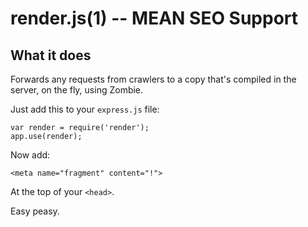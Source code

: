 render.js(1) -- MEAN SEO Support
========================================================================


## What it does

Forwards any requests from crawlers to a copy that's compiled in the server, on the fly, using Zombie.

Just add this to your `express.js` file:

    var render = require('render');
    app.use(render);

Now add:

    <meta name="fragment" content="!">

At the top of your `<head>`.

Easy peasy.




